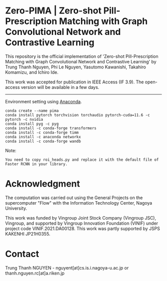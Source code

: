 # Zero-PIMA | Zero-shot Pill-Prescription Matching with Graph Convolutional Network and Contrastive Learning

This repository is the official implementation of 'Zero-shot Pill-Prescription Matching with Graph Convolutional Network and Contrastive Learning' by Trung Thanh Nguyen, Phi Le Nguyen, Yasutomo Kawanishi, Takahiro Komamizu, and Ichiro Ide.

This work was accepted for publication in IEEE Access (IF 3.9). The open-access version will be available in a few days.

---
Environment setting using [Anaconda](https://www.anaconda.com/).

```
conda create --name pima
conda install pytorch torchvision torchaudio pytorch-cuda=11.6 -c pytorch -c nvidia
conda install pyg -c pyg
conda install -c conda-forge transformers
conda install -c conda-forge timm
conda install -c anaconda networkx
conda install -c conda-forge wandb
```

Note:
```
You need to copy roi_heads.py and replace it with the default file of Faster RCNN in your library.
```


# Acknowledgment
The computation was carried out using the General Projects on the supercomputer "Flow" with the Information Technology Center, Nagoya University.

This work was funded by Vingroup Joint Stock Company (Vingroup JSC), Vingroup, and supported by Vingroup Innovation Foundation (VINIF) under project code VINIF.2021.DA00128. This work was partly supported by JSPS KAKENHI JP21H0355.

# Contact
Trung Thanh NGUYEN - nguyent[at]cs.is.i.nagoya-u.ac.jp or thanh.nguyen.rc[at]a.riken.jp
